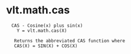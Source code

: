 # vlt.math.cas

```
  CAS - Cosine(x) plus sin(x)
    Y = vlt.math.cas(X)
 
   Returns the abbreviated CAS function where
   CAS(X) = SIN(X) + COS(X)

```

